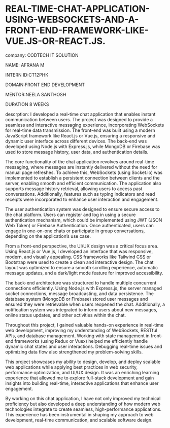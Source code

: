 # REAL-TIME-CHAT-APPLICATION-USING-WEBSOCKETS-AND-A-FRONT-END-FRAMEWORK-LIKE-VUE.JS-OR-REACT.JS.

company: CODTECH IT SOLUTION

NAME: AFRANA M

INTERN ID:CT12PHK

DOMAIN:FRONT END DEVELOPMENT

MENTOR:NEELA SANTHOSH

DURATION 8 WEEKS

descrption: I developed a real-time chat application that enables instant communication between users. The project was designed to provide a seamless and interactive messaging experience, incorporating WebSockets for real-time data transmission. The front-end was built using a modern JavaScript framework like React.js or Vue.js, ensuring a responsive and dynamic user interface across different devices. The back-end was developed using Node.js with Express.js, while MongoDB or Firebase was used to store message history, user data, and authentication details.

The core functionality of the chat application revolves around real-time messaging, where messages are instantly delivered without the need for manual page refreshes. To achieve this, WebSockets (using Socket.io) was implemented to establish a persistent connection between clients and the server, enabling smooth and efficient communication. The application also supports message history retrieval, allowing users to access past conversations. Additionally, features such as typing indicators and read receipts were incorporated to enhance user interaction and engagement.

The user authentication system was designed to ensure secure access to the chat platform. Users can register and log in using a secure authentication mechanism, which could be implemented using JWT (JSON Web Token) or Firebase Authentication. Once authenticated, users can engage in one-on-one chats or participate in group conversations, depending on the application’s use case.

From a front-end perspective, the UI/UX design was a critical focus area. Using React.js or Vue.js, I developed an interface that was responsive, modern, and visually appealing. CSS frameworks like Tailwind CSS or Bootstrap were used to create a clean and interactive design. The chat layout was optimized to ensure a smooth scrolling experience, automatic message updates, and a dark/light mode feature for improved accessibility.

The back-end architecture was structured to handle multiple concurrent connections efficiently. Using Node.js with Express.js, the server managed socket connections, message broadcasting, and data persistence. The database system (MongoDB or Firebase) stored user messages and ensured they were retrievable when users reopened the chat. Additionally, a notification system was integrated to inform users about new messages, online status updates, and other activities within the chat.

Throughout this project, I gained valuable hands-on experience in real-time web development, improving my understanding of WebSockets, RESTful APIs, and database management. Working with state management in front-end frameworks (using Redux or Vuex) helped me efficiently handle dynamic chat states and user interactions. Debugging real-time issues and optimizing data flow also strengthened my problem-solving skills.

This project showcases my ability to design, develop, and deploy scalable web applications while applying best practices in web security, performance optimization, and UI/UX design. It was an enriching learning experience that allowed me to explore full-stack development and gain insights into building real-time, interactive applications that enhance user engagement.

By working on this chat application, I have not only improved my technical proficiency but also developed a deep understanding of how modern web technologies integrate to create seamless, high-performance applications. This experience has been instrumental in shaping my approach to web development, real-time communication, and scalable software design.



